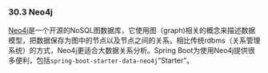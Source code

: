 ### 30.3 Neo4j

[Neo4j](http://neo4j.com/)是一个开源的NoSQL图数据库，它使用图（graph)相关的概念来描述数据模型，把数据保存为图中的节点以及节点之间的关系。相比传统rdbms（关系管理系统）的方式，Neo4j更适合大数据关系分析。Spring Boot为使用Neo4j提供很多便利，包括`spring-boot-starter-data-neo4j`“Starter”。
